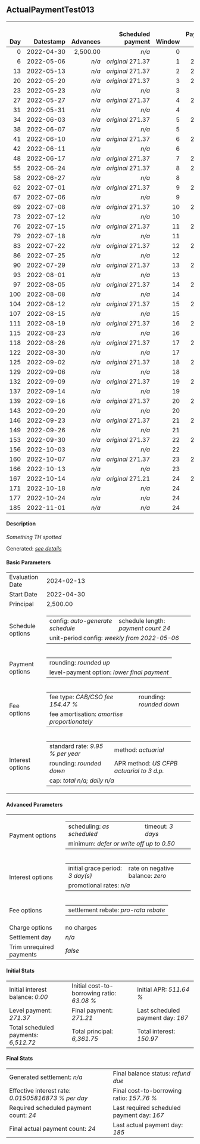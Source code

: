 <h2>ActualPaymentTest013</h2>
<table>
    <thead style="vertical-align: bottom;">
        <th class="ci00" style="text-align: right;">Day</th>
        <th class="ci01" style="text-align: right;">Datestamp</th>
        <th class="ci02" style="text-align: right;">Advances</th>
        <th class="ci03" style="text-align: right;">Scheduled payment</th>
        <th class="ci04" style="text-align: right;">Window</th>
        <th class="ci05" style="text-align: right;">Payment due</th>
        <th class="ci06" style="text-align: right;">Actual payments</th>
        <th class="ci07" style="text-align: right;">Net effect</th>
        <th class="ci08" style="text-align: right;">Payment status</th>
        <th class="ci09" style="text-align: right;">Balance status</th>
        <th class="ci10" style="text-align: right;">Actuarial interest</th>
        <th class="ci11" style="text-align: right;">New interest</th>
        <th class="ci12" style="text-align: right;">Interest portion</th>
        <th class="ci13" style="text-align: right;">Fee rebate if&nbsp;settled</th>
        <th class="ci14" style="text-align: right;">Fee rebate</th>
        <th class="ci15" style="text-align: right;">Fee portion</th>
        <th class="ci16" style="text-align: right;">Principal portion</th>
        <th class="ci17" style="text-align: right;">Interest balance</th>
        <th class="ci18" style="text-align: right;">Fee balance</th>
        <th class="ci19" style="text-align: right;">Principal balance</th>
    </thead>
    <tr style="text-align: right;">
        <td class="ci00">0</td>
        <td class="ci01" style="white-space: nowrap;">2022-04-30</td>
        <td class="ci02">2,500.00</td>
        <td class="ci03" style="white-space: nowrap;"><i>n/a<i></td>
        <td class="ci04">0</td>
        <td class="ci05">0.00</td>
        <td class="ci06"><i>n/a</i></td>
        <td class="ci07">0.00</td>
        <td class="ci08"><i>none&nbsp;scheduled</i></td>
        <td class="ci09">open</td>
        <td class="ci10">0.0000</td>
        <td class="ci11">0.0000</td>
        <td class="ci12">0.00</td>
        <td class="ci13">3,861.75</td>
        <td class="ci14">0.00</td>
        <td class="ci15">0.00</td>
        <td class="ci16">0.00</td>
        <td class="ci17">0.0000</td>
        <td class="ci18">3,861.75</td>
        <td class="ci19">2,500.00</td>
    </tr>
    <tr style="text-align: right;">
        <td class="ci00">6</td>
        <td class="ci01" style="white-space: nowrap;">2022-05-06</td>
        <td class="ci02"><i>n/a</i></td>
        <td class="ci03" style="white-space: nowrap;"><i>original</i> 271.37</td>
        <td class="ci04">1</td>
        <td class="ci05">271.37</td>
        <td class="ci06"><i>n/a</i></td>
        <td class="ci07">0.00</td>
        <td class="ci08"><i>missed&nbsp;payment</i></td>
        <td class="ci09">open</td>
        <td class="ci10">10.4054</td>
        <td class="ci11">10.4054</td>
        <td class="ci12">0.00</td>
        <td class="ci13">3,723.01</td>
        <td class="ci14">0.00</td>
        <td class="ci15">0.00</td>
        <td class="ci16">0.00</td>
        <td class="ci17">10.4054</td>
        <td class="ci18">3,861.75</td>
        <td class="ci19">2,500.00</td>
    </tr>
    <tr style="text-align: right;">
        <td class="ci00">13</td>
        <td class="ci01" style="white-space: nowrap;">2022-05-13</td>
        <td class="ci02"><i>n/a</i></td>
        <td class="ci03" style="white-space: nowrap;"><i>original</i> 271.37</td>
        <td class="ci04">2</td>
        <td class="ci05">271.37</td>
        <td class="ci06"><i>confirmed</i>&nbsp;271.37</td>
        <td class="ci07">271.37</td>
        <td class="ci08"><i>payment&nbsp;made</i></td>
        <td class="ci09">open</td>
        <td class="ci10">12.1396</td>
        <td class="ci11">12.1396</td>
        <td class="ci12">22.54</td>
        <td class="ci13">3,561.14</td>
        <td class="ci14">0.00</td>
        <td class="ci15">151.05</td>
        <td class="ci16">97.78</td>
        <td class="ci17">0.0000</td>
        <td class="ci18">3,710.70</td>
        <td class="ci19">2,402.22</td>
    </tr>
    <tr style="text-align: right;">
        <td class="ci00">20</td>
        <td class="ci01" style="white-space: nowrap;">2022-05-20</td>
        <td class="ci02"><i>n/a</i></td>
        <td class="ci03" style="white-space: nowrap;"><i>original</i> 271.37</td>
        <td class="ci04">3</td>
        <td class="ci05">271.37</td>
        <td class="ci06"><i>n/a</i></td>
        <td class="ci07">0.00</td>
        <td class="ci08"><i>paid&nbsp;later&nbsp;in&nbsp;full</i></td>
        <td class="ci09">open</td>
        <td class="ci10">11.6648</td>
        <td class="ci11">11.6648</td>
        <td class="ci12">0.00</td>
        <td class="ci13">3,399.27</td>
        <td class="ci14">0.00</td>
        <td class="ci15">0.00</td>
        <td class="ci16">0.00</td>
        <td class="ci17">11.6648</td>
        <td class="ci18">3,710.70</td>
        <td class="ci19">2,402.22</td>
    </tr>
    <tr style="text-align: right;">
        <td class="ci00">23</td>
        <td class="ci01" style="white-space: nowrap;">2022-05-23</td>
        <td class="ci02"><i>n/a</i></td>
        <td class="ci03" style="white-space: nowrap;"><i>n/a<i></td>
        <td class="ci04">3</td>
        <td class="ci05">0.00</td>
        <td class="ci06"><i>confirmed</i>&nbsp;271.37</td>
        <td class="ci07">271.37</td>
        <td class="ci08"><i>extra&nbsp;payment</i></td>
        <td class="ci09">open</td>
        <td class="ci10">4.9992</td>
        <td class="ci11">4.9992</td>
        <td class="ci12">16.66</td>
        <td class="ci13">3,329.90</td>
        <td class="ci14">0.00</td>
        <td class="ci15">154.62</td>
        <td class="ci16">100.09</td>
        <td class="ci17">0.0000</td>
        <td class="ci18">3,556.08</td>
        <td class="ci19">2,302.13</td>
    </tr>
    <tr style="text-align: right;">
        <td class="ci00">27</td>
        <td class="ci01" style="white-space: nowrap;">2022-05-27</td>
        <td class="ci02"><i>n/a</i></td>
        <td class="ci03" style="white-space: nowrap;"><i>original</i> 271.37</td>
        <td class="ci04">4</td>
        <td class="ci05">271.37</td>
        <td class="ci06"><i>n/a</i></td>
        <td class="ci07">0.00</td>
        <td class="ci08"><i>paid&nbsp;later&nbsp;in&nbsp;full</i></td>
        <td class="ci09">open</td>
        <td class="ci10">6.3879</td>
        <td class="ci11">6.3879</td>
        <td class="ci12">0.00</td>
        <td class="ci13">3,237.40</td>
        <td class="ci14">0.00</td>
        <td class="ci15">0.00</td>
        <td class="ci16">0.00</td>
        <td class="ci17">6.3879</td>
        <td class="ci18">3,556.08</td>
        <td class="ci19">2,302.13</td>
    </tr>
    <tr style="text-align: right;">
        <td class="ci00">31</td>
        <td class="ci01" style="white-space: nowrap;">2022-05-31</td>
        <td class="ci02"><i>n/a</i></td>
        <td class="ci03" style="white-space: nowrap;"><i>n/a<i></td>
        <td class="ci04">4</td>
        <td class="ci05">0.00</td>
        <td class="ci06"><i>confirmed</i>&nbsp;271.37</td>
        <td class="ci07">271.37</td>
        <td class="ci08"><i>extra&nbsp;payment</i></td>
        <td class="ci09">open</td>
        <td class="ci10">6.3879</td>
        <td class="ci11">6.3879</td>
        <td class="ci12">12.77</td>
        <td class="ci13">3,144.90</td>
        <td class="ci14">0.00</td>
        <td class="ci15">156.98</td>
        <td class="ci16">101.62</td>
        <td class="ci17">0.0000</td>
        <td class="ci18">3,399.10</td>
        <td class="ci19">2,200.51</td>
    </tr>
    <tr style="text-align: right;">
        <td class="ci00">34</td>
        <td class="ci01" style="white-space: nowrap;">2022-06-03</td>
        <td class="ci02"><i>n/a</i></td>
        <td class="ci03" style="white-space: nowrap;"><i>original</i> 271.37</td>
        <td class="ci04">5</td>
        <td class="ci05">271.37</td>
        <td class="ci06"><i>n/a</i></td>
        <td class="ci07">0.00</td>
        <td class="ci08"><i>paid&nbsp;later&nbsp;in&nbsp;full</i></td>
        <td class="ci09">open</td>
        <td class="ci10">4.5794</td>
        <td class="ci11">4.5794</td>
        <td class="ci12">0.00</td>
        <td class="ci13">3,075.53</td>
        <td class="ci14">0.00</td>
        <td class="ci15">0.00</td>
        <td class="ci16">0.00</td>
        <td class="ci17">4.5794</td>
        <td class="ci18">3,399.10</td>
        <td class="ci19">2,200.51</td>
    </tr>
    <tr style="text-align: right;">
        <td class="ci00">38</td>
        <td class="ci01" style="white-space: nowrap;">2022-06-07</td>
        <td class="ci02"><i>n/a</i></td>
        <td class="ci03" style="white-space: nowrap;"><i>n/a<i></td>
        <td class="ci04">5</td>
        <td class="ci05">0.00</td>
        <td class="ci06"><i>confirmed</i>&nbsp;271.37</td>
        <td class="ci07">271.37</td>
        <td class="ci08"><i>extra&nbsp;payment</i></td>
        <td class="ci09">open</td>
        <td class="ci10">6.1059</td>
        <td class="ci11">6.1059</td>
        <td class="ci12">10.68</td>
        <td class="ci13">2,983.03</td>
        <td class="ci14">0.00</td>
        <td class="ci15">158.25</td>
        <td class="ci16">102.44</td>
        <td class="ci17">0.0000</td>
        <td class="ci18">3,240.85</td>
        <td class="ci19">2,098.07</td>
    </tr>
    <tr style="text-align: right;">
        <td class="ci00">41</td>
        <td class="ci01" style="white-space: nowrap;">2022-06-10</td>
        <td class="ci02"><i>n/a</i></td>
        <td class="ci03" style="white-space: nowrap;"><i>original</i> 271.37</td>
        <td class="ci04">6</td>
        <td class="ci05">271.37</td>
        <td class="ci06"><i>n/a</i></td>
        <td class="ci07">0.00</td>
        <td class="ci08"><i>paid&nbsp;later&nbsp;in&nbsp;full</i></td>
        <td class="ci09">open</td>
        <td class="ci10">4.3662</td>
        <td class="ci11">4.3662</td>
        <td class="ci12">0.00</td>
        <td class="ci13">2,913.66</td>
        <td class="ci14">0.00</td>
        <td class="ci15">0.00</td>
        <td class="ci16">0.00</td>
        <td class="ci17">4.3662</td>
        <td class="ci18">3,240.85</td>
        <td class="ci19">2,098.07</td>
    </tr>
    <tr style="text-align: right;">
        <td class="ci00">42</td>
        <td class="ci01" style="white-space: nowrap;">2022-06-11</td>
        <td class="ci02"><i>n/a</i></td>
        <td class="ci03" style="white-space: nowrap;"><i>n/a<i></td>
        <td class="ci04">6</td>
        <td class="ci05">0.00</td>
        <td class="ci06"><i>confirmed</i>&nbsp;271.37</td>
        <td class="ci07">271.37</td>
        <td class="ci08"><i>extra&nbsp;payment</i></td>
        <td class="ci09">open</td>
        <td class="ci10">1.4554</td>
        <td class="ci11">1.4554</td>
        <td class="ci12">5.82</td>
        <td class="ci13">2,890.54</td>
        <td class="ci14">0.00</td>
        <td class="ci15">161.20</td>
        <td class="ci16">104.35</td>
        <td class="ci17">0.0000</td>
        <td class="ci18">3,079.65</td>
        <td class="ci19">1,993.72</td>
    </tr>
    <tr style="text-align: right;">
        <td class="ci00">48</td>
        <td class="ci01" style="white-space: nowrap;">2022-06-17</td>
        <td class="ci02"><i>n/a</i></td>
        <td class="ci03" style="white-space: nowrap;"><i>original</i> 271.37</td>
        <td class="ci04">7</td>
        <td class="ci05">271.37</td>
        <td class="ci06"><i>n/a</i></td>
        <td class="ci07">0.00</td>
        <td class="ci08"><i>missed&nbsp;payment</i></td>
        <td class="ci09">open</td>
        <td class="ci10">8.2981</td>
        <td class="ci11">8.2981</td>
        <td class="ci12">0.00</td>
        <td class="ci13">2,751.79</td>
        <td class="ci14">0.00</td>
        <td class="ci15">0.00</td>
        <td class="ci16">0.00</td>
        <td class="ci17">8.2981</td>
        <td class="ci18">3,079.65</td>
        <td class="ci19">1,993.72</td>
    </tr>
    <tr style="text-align: right;">
        <td class="ci00">55</td>
        <td class="ci01" style="white-space: nowrap;">2022-06-24</td>
        <td class="ci02"><i>n/a</i></td>
        <td class="ci03" style="white-space: nowrap;"><i>original</i> 271.37</td>
        <td class="ci04">8</td>
        <td class="ci05">271.37</td>
        <td class="ci06"><i>n/a</i></td>
        <td class="ci07">0.00</td>
        <td class="ci08"><i>paid&nbsp;later&nbsp;in&nbsp;full</i></td>
        <td class="ci09">open</td>
        <td class="ci10">9.6811</td>
        <td class="ci11">9.6811</td>
        <td class="ci12">0.00</td>
        <td class="ci13">2,589.92</td>
        <td class="ci14">0.00</td>
        <td class="ci15">0.00</td>
        <td class="ci16">0.00</td>
        <td class="ci17">17.9792</td>
        <td class="ci18">3,079.65</td>
        <td class="ci19">1,993.72</td>
    </tr>
    <tr style="text-align: right;">
        <td class="ci00">58</td>
        <td class="ci01" style="white-space: nowrap;">2022-06-27</td>
        <td class="ci02"><i>n/a</i></td>
        <td class="ci03" style="white-space: nowrap;"><i>n/a<i></td>
        <td class="ci04">8</td>
        <td class="ci05">0.00</td>
        <td class="ci06"><i>confirmed</i>&nbsp;271.37</td>
        <td class="ci07">271.37</td>
        <td class="ci08"><i>extra&nbsp;payment</i></td>
        <td class="ci09">open</td>
        <td class="ci10">4.1490</td>
        <td class="ci11">4.1490</td>
        <td class="ci12">22.12</td>
        <td class="ci13">2,520.55</td>
        <td class="ci14">0.00</td>
        <td class="ci15">151.31</td>
        <td class="ci16">97.94</td>
        <td class="ci17">0.0000</td>
        <td class="ci18">2,928.34</td>
        <td class="ci19">1,895.78</td>
    </tr>
    <tr style="text-align: right;">
        <td class="ci00">62</td>
        <td class="ci01" style="white-space: nowrap;">2022-07-01</td>
        <td class="ci02"><i>n/a</i></td>
        <td class="ci03" style="white-space: nowrap;"><i>original</i> 271.37</td>
        <td class="ci04">9</td>
        <td class="ci05">271.37</td>
        <td class="ci06"><i>n/a</i></td>
        <td class="ci07">0.00</td>
        <td class="ci08"><i>paid&nbsp;later&nbsp;in&nbsp;full</i></td>
        <td class="ci09">open</td>
        <td class="ci10">5.2603</td>
        <td class="ci11">5.2603</td>
        <td class="ci12">0.00</td>
        <td class="ci13">2,428.05</td>
        <td class="ci14">0.00</td>
        <td class="ci15">0.00</td>
        <td class="ci16">0.00</td>
        <td class="ci17">5.2603</td>
        <td class="ci18">2,928.34</td>
        <td class="ci19">1,895.78</td>
    </tr>
    <tr style="text-align: right;">
        <td class="ci00">67</td>
        <td class="ci01" style="white-space: nowrap;">2022-07-06</td>
        <td class="ci02"><i>n/a</i></td>
        <td class="ci03" style="white-space: nowrap;"><i>n/a<i></td>
        <td class="ci04">9</td>
        <td class="ci05">0.00</td>
        <td class="ci06"><i>confirmed</i>&nbsp;271.37</td>
        <td class="ci07">271.37</td>
        <td class="ci08"><i>extra&nbsp;payment</i></td>
        <td class="ci09">open</td>
        <td class="ci10">6.5753</td>
        <td class="ci11">6.5753</td>
        <td class="ci12">11.83</td>
        <td class="ci13">2,312.43</td>
        <td class="ci14">0.00</td>
        <td class="ci15">157.55</td>
        <td class="ci16">101.99</td>
        <td class="ci17">0.0000</td>
        <td class="ci18">2,770.79</td>
        <td class="ci19">1,793.79</td>
    </tr>
    <tr style="text-align: right;">
        <td class="ci00">69</td>
        <td class="ci01" style="white-space: nowrap;">2022-07-08</td>
        <td class="ci02"><i>n/a</i></td>
        <td class="ci03" style="white-space: nowrap;"><i>original</i> 271.37</td>
        <td class="ci04">10</td>
        <td class="ci05">271.37</td>
        <td class="ci06"><i>n/a</i></td>
        <td class="ci07">0.00</td>
        <td class="ci08"><i>paid&nbsp;later&nbsp;in&nbsp;full</i></td>
        <td class="ci09">open</td>
        <td class="ci10">2.4886</td>
        <td class="ci11">2.4886</td>
        <td class="ci12">0.00</td>
        <td class="ci13">2,266.18</td>
        <td class="ci14">0.00</td>
        <td class="ci15">0.00</td>
        <td class="ci16">0.00</td>
        <td class="ci17">2.4886</td>
        <td class="ci18">2,770.79</td>
        <td class="ci19">1,793.79</td>
    </tr>
    <tr style="text-align: right;">
        <td class="ci00">73</td>
        <td class="ci01" style="white-space: nowrap;">2022-07-12</td>
        <td class="ci02"><i>n/a</i></td>
        <td class="ci03" style="white-space: nowrap;"><i>n/a<i></td>
        <td class="ci04">10</td>
        <td class="ci05">0.00</td>
        <td class="ci06"><i>confirmed</i>&nbsp;271.37</td>
        <td class="ci07">271.37</td>
        <td class="ci08"><i>extra&nbsp;payment</i></td>
        <td class="ci09">open</td>
        <td class="ci10">4.9773</td>
        <td class="ci11">4.9773</td>
        <td class="ci12">7.46</td>
        <td class="ci13">2,173.68</td>
        <td class="ci14">0.00</td>
        <td class="ci15">160.21</td>
        <td class="ci16">103.70</td>
        <td class="ci17">0.0000</td>
        <td class="ci18">2,610.58</td>
        <td class="ci19">1,690.09</td>
    </tr>
    <tr style="text-align: right;">
        <td class="ci00">76</td>
        <td class="ci01" style="white-space: nowrap;">2022-07-15</td>
        <td class="ci02"><i>n/a</i></td>
        <td class="ci03" style="white-space: nowrap;"><i>original</i> 271.37</td>
        <td class="ci04">11</td>
        <td class="ci05">271.37</td>
        <td class="ci06"><i>n/a</i></td>
        <td class="ci07">0.00</td>
        <td class="ci08"><i>paid&nbsp;later&nbsp;in&nbsp;full</i></td>
        <td class="ci09">open</td>
        <td class="ci10">3.5171</td>
        <td class="ci11">3.5171</td>
        <td class="ci12">0.00</td>
        <td class="ci13">2,104.31</td>
        <td class="ci14">0.00</td>
        <td class="ci15">0.00</td>
        <td class="ci16">0.00</td>
        <td class="ci17">3.5171</td>
        <td class="ci18">2,610.58</td>
        <td class="ci19">1,690.09</td>
    </tr>
    <tr style="text-align: right;">
        <td class="ci00">79</td>
        <td class="ci01" style="white-space: nowrap;">2022-07-18</td>
        <td class="ci02"><i>n/a</i></td>
        <td class="ci03" style="white-space: nowrap;"><i>n/a<i></td>
        <td class="ci04">11</td>
        <td class="ci05">0.00</td>
        <td class="ci06"><i>confirmed</i>&nbsp;271.37</td>
        <td class="ci07">271.37</td>
        <td class="ci08"><i>extra&nbsp;payment</i></td>
        <td class="ci09">open</td>
        <td class="ci10">3.5171</td>
        <td class="ci11">3.5171</td>
        <td class="ci12">7.03</td>
        <td class="ci13">2,034.94</td>
        <td class="ci14">0.00</td>
        <td class="ci15">160.47</td>
        <td class="ci16">103.87</td>
        <td class="ci17">0.0000</td>
        <td class="ci18">2,450.11</td>
        <td class="ci19">1,586.22</td>
    </tr>
    <tr style="text-align: right;">
        <td class="ci00">83</td>
        <td class="ci01" style="white-space: nowrap;">2022-07-22</td>
        <td class="ci02"><i>n/a</i></td>
        <td class="ci03" style="white-space: nowrap;"><i>original</i> 271.37</td>
        <td class="ci04">12</td>
        <td class="ci05">271.37</td>
        <td class="ci06"><i>n/a</i></td>
        <td class="ci07">0.00</td>
        <td class="ci08"><i>paid&nbsp;later&nbsp;in&nbsp;full</i></td>
        <td class="ci09">open</td>
        <td class="ci10">4.4013</td>
        <td class="ci11">4.4013</td>
        <td class="ci12">0.00</td>
        <td class="ci13">1,942.44</td>
        <td class="ci14">0.00</td>
        <td class="ci15">0.00</td>
        <td class="ci16">0.00</td>
        <td class="ci17">4.4013</td>
        <td class="ci18">2,450.11</td>
        <td class="ci19">1,586.22</td>
    </tr>
    <tr style="text-align: right;">
        <td class="ci00">86</td>
        <td class="ci01" style="white-space: nowrap;">2022-07-25</td>
        <td class="ci02"><i>n/a</i></td>
        <td class="ci03" style="white-space: nowrap;"><i>n/a<i></td>
        <td class="ci04">12</td>
        <td class="ci05">0.00</td>
        <td class="ci06"><i>confirmed</i>&nbsp;271.37</td>
        <td class="ci07">271.37</td>
        <td class="ci08"><i>extra&nbsp;payment</i></td>
        <td class="ci09">open</td>
        <td class="ci10">3.3009</td>
        <td class="ci11">3.3009</td>
        <td class="ci12">7.70</td>
        <td class="ci13">1,873.07</td>
        <td class="ci14">0.00</td>
        <td class="ci15">160.06</td>
        <td class="ci16">103.61</td>
        <td class="ci17">0.0000</td>
        <td class="ci18">2,290.05</td>
        <td class="ci19">1,482.61</td>
    </tr>
    <tr style="text-align: right;">
        <td class="ci00">90</td>
        <td class="ci01" style="white-space: nowrap;">2022-07-29</td>
        <td class="ci02"><i>n/a</i></td>
        <td class="ci03" style="white-space: nowrap;"><i>original</i> 271.37</td>
        <td class="ci04">13</td>
        <td class="ci05">271.37</td>
        <td class="ci06"><i>n/a</i></td>
        <td class="ci07">0.00</td>
        <td class="ci08"><i>paid&nbsp;later&nbsp;in&nbsp;full</i></td>
        <td class="ci09">open</td>
        <td class="ci10">4.1137</td>
        <td class="ci11">4.1137</td>
        <td class="ci12">0.00</td>
        <td class="ci13">1,780.57</td>
        <td class="ci14">0.00</td>
        <td class="ci15">0.00</td>
        <td class="ci16">0.00</td>
        <td class="ci17">4.1137</td>
        <td class="ci18">2,290.05</td>
        <td class="ci19">1,482.61</td>
    </tr>
    <tr style="text-align: right;">
        <td class="ci00">93</td>
        <td class="ci01" style="white-space: nowrap;">2022-08-01</td>
        <td class="ci02"><i>n/a</i></td>
        <td class="ci03" style="white-space: nowrap;"><i>n/a<i></td>
        <td class="ci04">13</td>
        <td class="ci05">0.00</td>
        <td class="ci06"><i>confirmed</i>&nbsp;271.37</td>
        <td class="ci07">271.37</td>
        <td class="ci08"><i>extra&nbsp;payment</i></td>
        <td class="ci09">open</td>
        <td class="ci10">3.0853</td>
        <td class="ci11">3.0853</td>
        <td class="ci12">7.19</td>
        <td class="ci13">1,711.20</td>
        <td class="ci14">0.00</td>
        <td class="ci15">160.37</td>
        <td class="ci16">103.81</td>
        <td class="ci17">0.0000</td>
        <td class="ci18">2,129.68</td>
        <td class="ci19">1,378.80</td>
    </tr>
    <tr style="text-align: right;">
        <td class="ci00">97</td>
        <td class="ci01" style="white-space: nowrap;">2022-08-05</td>
        <td class="ci02"><i>n/a</i></td>
        <td class="ci03" style="white-space: nowrap;"><i>original</i> 271.37</td>
        <td class="ci04">14</td>
        <td class="ci05">271.37</td>
        <td class="ci06"><i>n/a</i></td>
        <td class="ci07">0.00</td>
        <td class="ci08"><i>paid&nbsp;later&nbsp;in&nbsp;full</i></td>
        <td class="ci09">open</td>
        <td class="ci10">3.8257</td>
        <td class="ci11">3.8257</td>
        <td class="ci12">0.00</td>
        <td class="ci13">1,618.70</td>
        <td class="ci14">0.00</td>
        <td class="ci15">0.00</td>
        <td class="ci16">0.00</td>
        <td class="ci17">3.8257</td>
        <td class="ci18">2,129.68</td>
        <td class="ci19">1,378.80</td>
    </tr>
    <tr style="text-align: right;">
        <td class="ci00">100</td>
        <td class="ci01" style="white-space: nowrap;">2022-08-08</td>
        <td class="ci02"><i>n/a</i></td>
        <td class="ci03" style="white-space: nowrap;"><i>n/a<i></td>
        <td class="ci04">14</td>
        <td class="ci05">0.00</td>
        <td class="ci06"><i>confirmed</i>&nbsp;276.37</td>
        <td class="ci07">276.37</td>
        <td class="ci08"><i>extra&nbsp;payment</i></td>
        <td class="ci09">open</td>
        <td class="ci10">2.8693</td>
        <td class="ci11">2.8693</td>
        <td class="ci12">6.69</td>
        <td class="ci13">1,549.33</td>
        <td class="ci14">0.00</td>
        <td class="ci15">163.71</td>
        <td class="ci16">105.97</td>
        <td class="ci17">0.0000</td>
        <td class="ci18">1,965.97</td>
        <td class="ci19">1,272.83</td>
    </tr>
    <tr style="text-align: right;">
        <td class="ci00">104</td>
        <td class="ci01" style="white-space: nowrap;">2022-08-12</td>
        <td class="ci02"><i>n/a</i></td>
        <td class="ci03" style="white-space: nowrap;"><i>original</i> 271.37</td>
        <td class="ci04">15</td>
        <td class="ci05">271.37</td>
        <td class="ci06"><i>n/a</i></td>
        <td class="ci07">0.00</td>
        <td class="ci08"><i>paid&nbsp;later&nbsp;in&nbsp;full</i></td>
        <td class="ci09">open</td>
        <td class="ci10">3.5316</td>
        <td class="ci11">3.5316</td>
        <td class="ci12">0.00</td>
        <td class="ci13">1,456.83</td>
        <td class="ci14">0.00</td>
        <td class="ci15">0.00</td>
        <td class="ci16">0.00</td>
        <td class="ci17">3.5316</td>
        <td class="ci18">1,965.97</td>
        <td class="ci19">1,272.83</td>
    </tr>
    <tr style="text-align: right;">
        <td class="ci00">107</td>
        <td class="ci01" style="white-space: nowrap;">2022-08-15</td>
        <td class="ci02"><i>n/a</i></td>
        <td class="ci03" style="white-space: nowrap;"><i>n/a<i></td>
        <td class="ci04">15</td>
        <td class="ci05">0.00</td>
        <td class="ci06"><i>confirmed</i>&nbsp;278.38</td>
        <td class="ci07">278.38</td>
        <td class="ci08"><i>extra&nbsp;payment</i></td>
        <td class="ci09">open</td>
        <td class="ci10">2.6487</td>
        <td class="ci11">2.6487</td>
        <td class="ci12">6.18</td>
        <td class="ci13">1,387.46</td>
        <td class="ci14">0.00</td>
        <td class="ci15">165.24</td>
        <td class="ci16">106.96</td>
        <td class="ci17">0.0000</td>
        <td class="ci18">1,800.73</td>
        <td class="ci19">1,165.87</td>
    </tr>
    <tr style="text-align: right;">
        <td class="ci00">111</td>
        <td class="ci01" style="white-space: nowrap;">2022-08-19</td>
        <td class="ci02"><i>n/a</i></td>
        <td class="ci03" style="white-space: nowrap;"><i>original</i> 271.37</td>
        <td class="ci04">16</td>
        <td class="ci05">271.37</td>
        <td class="ci06"><i>n/a</i></td>
        <td class="ci07">0.00</td>
        <td class="ci08"><i>paid&nbsp;later&nbsp;in&nbsp;full</i></td>
        <td class="ci09">open</td>
        <td class="ci10">3.2348</td>
        <td class="ci11">3.2348</td>
        <td class="ci12">0.00</td>
        <td class="ci13">1,294.96</td>
        <td class="ci14">0.00</td>
        <td class="ci15">0.00</td>
        <td class="ci16">0.00</td>
        <td class="ci17">3.2348</td>
        <td class="ci18">1,800.73</td>
        <td class="ci19">1,165.87</td>
    </tr>
    <tr style="text-align: right;">
        <td class="ci00">115</td>
        <td class="ci01" style="white-space: nowrap;">2022-08-23</td>
        <td class="ci02"><i>n/a</i></td>
        <td class="ci03" style="white-space: nowrap;"><i>n/a<i></td>
        <td class="ci04">16</td>
        <td class="ci05">0.00</td>
        <td class="ci06"><i>confirmed</i>&nbsp;278.38</td>
        <td class="ci07">278.38</td>
        <td class="ci08"><i>extra&nbsp;payment</i></td>
        <td class="ci09">open</td>
        <td class="ci10">3.2348</td>
        <td class="ci11">3.2348</td>
        <td class="ci12">6.46</td>
        <td class="ci13">1,202.47</td>
        <td class="ci14">0.00</td>
        <td class="ci15">165.07</td>
        <td class="ci16">106.85</td>
        <td class="ci17">0.0000</td>
        <td class="ci18">1,635.66</td>
        <td class="ci19">1,059.02</td>
    </tr>
    <tr style="text-align: right;">
        <td class="ci00">118</td>
        <td class="ci01" style="white-space: nowrap;">2022-08-26</td>
        <td class="ci02"><i>n/a</i></td>
        <td class="ci03" style="white-space: nowrap;"><i>original</i> 271.37</td>
        <td class="ci04">17</td>
        <td class="ci05">271.37</td>
        <td class="ci06"><i>n/a</i></td>
        <td class="ci07">0.00</td>
        <td class="ci08"><i>paid&nbsp;later&nbsp;in&nbsp;full</i></td>
        <td class="ci09">open</td>
        <td class="ci10">2.2037</td>
        <td class="ci11">2.2037</td>
        <td class="ci12">0.00</td>
        <td class="ci13">1,133.09</td>
        <td class="ci14">0.00</td>
        <td class="ci15">0.00</td>
        <td class="ci16">0.00</td>
        <td class="ci17">2.2037</td>
        <td class="ci18">1,635.66</td>
        <td class="ci19">1,059.02</td>
    </tr>
    <tr style="text-align: right;">
        <td class="ci00">122</td>
        <td class="ci01" style="white-space: nowrap;">2022-08-30</td>
        <td class="ci02"><i>n/a</i></td>
        <td class="ci03" style="white-space: nowrap;"><i>n/a<i></td>
        <td class="ci04">17</td>
        <td class="ci05">0.00</td>
        <td class="ci06"><i>confirmed</i>&nbsp;278.38</td>
        <td class="ci07">278.38</td>
        <td class="ci08"><i>extra&nbsp;payment</i></td>
        <td class="ci09">open</td>
        <td class="ci10">2.9383</td>
        <td class="ci11">2.9383</td>
        <td class="ci12">5.14</td>
        <td class="ci13">1,040.60</td>
        <td class="ci14">0.00</td>
        <td class="ci15">165.87</td>
        <td class="ci16">107.37</td>
        <td class="ci17">0.0000</td>
        <td class="ci18">1,469.79</td>
        <td class="ci19">951.65</td>
    </tr>
    <tr style="text-align: right;">
        <td class="ci00">125</td>
        <td class="ci01" style="white-space: nowrap;">2022-09-02</td>
        <td class="ci02"><i>n/a</i></td>
        <td class="ci03" style="white-space: nowrap;"><i>original</i> 271.37</td>
        <td class="ci04">18</td>
        <td class="ci05">271.37</td>
        <td class="ci06"><i>n/a</i></td>
        <td class="ci07">0.00</td>
        <td class="ci08"><i>paid&nbsp;later&nbsp;in&nbsp;full</i></td>
        <td class="ci09">open</td>
        <td class="ci10">1.9803</td>
        <td class="ci11">1.9803</td>
        <td class="ci12">0.00</td>
        <td class="ci13">971.22</td>
        <td class="ci14">0.00</td>
        <td class="ci15">0.00</td>
        <td class="ci16">0.00</td>
        <td class="ci17">1.9803</td>
        <td class="ci18">1,469.79</td>
        <td class="ci19">951.65</td>
    </tr>
    <tr style="text-align: right;">
        <td class="ci00">129</td>
        <td class="ci01" style="white-space: nowrap;">2022-09-06</td>
        <td class="ci02"><i>n/a</i></td>
        <td class="ci03" style="white-space: nowrap;"><i>n/a<i></td>
        <td class="ci04">18</td>
        <td class="ci05">0.00</td>
        <td class="ci06"><i>confirmed</i>&nbsp;278.38</td>
        <td class="ci07">278.38</td>
        <td class="ci08"><i>extra&nbsp;payment</i></td>
        <td class="ci09">open</td>
        <td class="ci10">2.6404</td>
        <td class="ci11">2.6404</td>
        <td class="ci12">4.62</td>
        <td class="ci13">878.73</td>
        <td class="ci14">0.00</td>
        <td class="ci15">166.18</td>
        <td class="ci16">107.58</td>
        <td class="ci17">0.0000</td>
        <td class="ci18">1,303.61</td>
        <td class="ci19">844.07</td>
    </tr>
    <tr style="text-align: right;">
        <td class="ci00">132</td>
        <td class="ci01" style="white-space: nowrap;">2022-09-09</td>
        <td class="ci02"><i>n/a</i></td>
        <td class="ci03" style="white-space: nowrap;"><i>original</i> 271.37</td>
        <td class="ci04">19</td>
        <td class="ci05">271.37</td>
        <td class="ci06"><i>n/a</i></td>
        <td class="ci07">0.00</td>
        <td class="ci08"><i>paid&nbsp;later&nbsp;in&nbsp;full</i></td>
        <td class="ci09">open</td>
        <td class="ci10">1.7564</td>
        <td class="ci11">1.7564</td>
        <td class="ci12">0.00</td>
        <td class="ci13">809.35</td>
        <td class="ci14">0.00</td>
        <td class="ci15">0.00</td>
        <td class="ci16">0.00</td>
        <td class="ci17">1.7564</td>
        <td class="ci18">1,303.61</td>
        <td class="ci19">844.07</td>
    </tr>
    <tr style="text-align: right;">
        <td class="ci00">137</td>
        <td class="ci01" style="white-space: nowrap;">2022-09-14</td>
        <td class="ci02"><i>n/a</i></td>
        <td class="ci03" style="white-space: nowrap;"><i>n/a<i></td>
        <td class="ci04">19</td>
        <td class="ci05">0.00</td>
        <td class="ci06"><i>confirmed</i>&nbsp;278.38</td>
        <td class="ci07">278.38</td>
        <td class="ci08"><i>extra&nbsp;payment</i></td>
        <td class="ci09">open</td>
        <td class="ci10">2.9273</td>
        <td class="ci11">2.9273</td>
        <td class="ci12">4.68</td>
        <td class="ci13">693.73</td>
        <td class="ci14">0.00</td>
        <td class="ci15">166.15</td>
        <td class="ci16">107.55</td>
        <td class="ci17">0.0000</td>
        <td class="ci18">1,137.46</td>
        <td class="ci19">736.52</td>
    </tr>
    <tr style="text-align: right;">
        <td class="ci00">139</td>
        <td class="ci01" style="white-space: nowrap;">2022-09-16</td>
        <td class="ci02"><i>n/a</i></td>
        <td class="ci03" style="white-space: nowrap;"><i>original</i> 271.37</td>
        <td class="ci04">20</td>
        <td class="ci05">271.37</td>
        <td class="ci06"><i>n/a</i></td>
        <td class="ci07">0.00</td>
        <td class="ci08"><i>paid&nbsp;later&nbsp;in&nbsp;full</i></td>
        <td class="ci09">open</td>
        <td class="ci10">1.0217</td>
        <td class="ci11">1.0217</td>
        <td class="ci12">0.00</td>
        <td class="ci13">647.48</td>
        <td class="ci14">0.00</td>
        <td class="ci15">0.00</td>
        <td class="ci16">0.00</td>
        <td class="ci17">1.0217</td>
        <td class="ci18">1,137.46</td>
        <td class="ci19">736.52</td>
    </tr>
    <tr style="text-align: right;">
        <td class="ci00">143</td>
        <td class="ci01" style="white-space: nowrap;">2022-09-20</td>
        <td class="ci02"><i>n/a</i></td>
        <td class="ci03" style="white-space: nowrap;"><i>n/a<i></td>
        <td class="ci04">20</td>
        <td class="ci05">0.00</td>
        <td class="ci06"><i>confirmed</i>&nbsp;278.38</td>
        <td class="ci07">278.38</td>
        <td class="ci08"><i>extra&nbsp;payment</i></td>
        <td class="ci09">open</td>
        <td class="ci10">2.0434</td>
        <td class="ci11">2.0434</td>
        <td class="ci12">3.06</td>
        <td class="ci13">554.99</td>
        <td class="ci14">0.00</td>
        <td class="ci15">167.13</td>
        <td class="ci16">108.19</td>
        <td class="ci17">0.0000</td>
        <td class="ci18">970.33</td>
        <td class="ci19">628.33</td>
    </tr>
    <tr style="text-align: right;">
        <td class="ci00">146</td>
        <td class="ci01" style="white-space: nowrap;">2022-09-23</td>
        <td class="ci02"><i>n/a</i></td>
        <td class="ci03" style="white-space: nowrap;"><i>original</i> 271.37</td>
        <td class="ci04">21</td>
        <td class="ci05">271.37</td>
        <td class="ci06"><i>n/a</i></td>
        <td class="ci07">0.00</td>
        <td class="ci08"><i>paid&nbsp;later&nbsp;in&nbsp;full</i></td>
        <td class="ci09">open</td>
        <td class="ci10">1.3074</td>
        <td class="ci11">1.3074</td>
        <td class="ci12">0.00</td>
        <td class="ci13">485.61</td>
        <td class="ci14">0.00</td>
        <td class="ci15">0.00</td>
        <td class="ci16">0.00</td>
        <td class="ci17">1.3074</td>
        <td class="ci18">970.33</td>
        <td class="ci19">628.33</td>
    </tr>
    <tr style="text-align: right;">
        <td class="ci00">149</td>
        <td class="ci01" style="white-space: nowrap;">2022-09-26</td>
        <td class="ci02"><i>n/a</i></td>
        <td class="ci03" style="white-space: nowrap;"><i>n/a<i></td>
        <td class="ci04">21</td>
        <td class="ci05">0.00</td>
        <td class="ci06"><i>confirmed</i>&nbsp;278.38</td>
        <td class="ci07">278.38</td>
        <td class="ci08"><i>extra&nbsp;payment</i></td>
        <td class="ci09">open</td>
        <td class="ci10">1.3074</td>
        <td class="ci11">1.3074</td>
        <td class="ci12">2.61</td>
        <td class="ci13">416.24</td>
        <td class="ci14">0.00</td>
        <td class="ci15">167.40</td>
        <td class="ci16">108.37</td>
        <td class="ci17">0.0000</td>
        <td class="ci18">802.93</td>
        <td class="ci19">519.96</td>
    </tr>
    <tr style="text-align: right;">
        <td class="ci00">153</td>
        <td class="ci01" style="white-space: nowrap;">2022-09-30</td>
        <td class="ci02"><i>n/a</i></td>
        <td class="ci03" style="white-space: nowrap;"><i>original</i> 271.37</td>
        <td class="ci04">22</td>
        <td class="ci05">271.37</td>
        <td class="ci06"><i>n/a</i></td>
        <td class="ci07">0.00</td>
        <td class="ci08"><i>paid&nbsp;later&nbsp;in&nbsp;full</i></td>
        <td class="ci09">open</td>
        <td class="ci10">1.4425</td>
        <td class="ci11">1.4425</td>
        <td class="ci12">0.00</td>
        <td class="ci13">323.74</td>
        <td class="ci14">0.00</td>
        <td class="ci15">0.00</td>
        <td class="ci16">0.00</td>
        <td class="ci17">1.4425</td>
        <td class="ci18">802.93</td>
        <td class="ci19">519.96</td>
    </tr>
    <tr style="text-align: right;">
        <td class="ci00">156</td>
        <td class="ci01" style="white-space: nowrap;">2022-10-03</td>
        <td class="ci02"><i>n/a</i></td>
        <td class="ci03" style="white-space: nowrap;"><i>n/a<i></td>
        <td class="ci04">22</td>
        <td class="ci05">0.00</td>
        <td class="ci06"><i>confirmed</i>&nbsp;278.38</td>
        <td class="ci07">278.38</td>
        <td class="ci08"><i>extra&nbsp;payment</i></td>
        <td class="ci09">open</td>
        <td class="ci10">1.0819</td>
        <td class="ci11">1.0819</td>
        <td class="ci12">2.52</td>
        <td class="ci13">254.37</td>
        <td class="ci14">0.00</td>
        <td class="ci15">167.46</td>
        <td class="ci16">108.40</td>
        <td class="ci17">0.0000</td>
        <td class="ci18">635.47</td>
        <td class="ci19">411.56</td>
    </tr>
    <tr style="text-align: right;">
        <td class="ci00">160</td>
        <td class="ci01" style="white-space: nowrap;">2022-10-07</td>
        <td class="ci02"><i>n/a</i></td>
        <td class="ci03" style="white-space: nowrap;"><i>original</i> 271.37</td>
        <td class="ci04">23</td>
        <td class="ci05">271.37</td>
        <td class="ci06"><i>n/a</i></td>
        <td class="ci07">0.00</td>
        <td class="ci08"><i>paid&nbsp;later&nbsp;in&nbsp;full</i></td>
        <td class="ci09">open</td>
        <td class="ci10">1.1417</td>
        <td class="ci11">1.1417</td>
        <td class="ci12">0.00</td>
        <td class="ci13">161.87</td>
        <td class="ci14">0.00</td>
        <td class="ci15">0.00</td>
        <td class="ci16">0.00</td>
        <td class="ci17">1.1417</td>
        <td class="ci18">635.47</td>
        <td class="ci19">411.56</td>
    </tr>
    <tr style="text-align: right;">
        <td class="ci00">166</td>
        <td class="ci01" style="white-space: nowrap;">2022-10-13</td>
        <td class="ci02"><i>n/a</i></td>
        <td class="ci03" style="white-space: nowrap;"><i>n/a<i></td>
        <td class="ci04">23</td>
        <td class="ci05">0.00</td>
        <td class="ci06"><i>confirmed</i>&nbsp;278.38</td>
        <td class="ci07">278.38</td>
        <td class="ci08"><i>extra&nbsp;payment</i></td>
        <td class="ci09">open</td>
        <td class="ci10">1.7125</td>
        <td class="ci11">1.7125</td>
        <td class="ci12">2.85</td>
        <td class="ci13">23.13</td>
        <td class="ci14">0.00</td>
        <td class="ci15">167.26</td>
        <td class="ci16">108.27</td>
        <td class="ci17">0.0000</td>
        <td class="ci18">468.21</td>
        <td class="ci19">303.29</td>
    </tr>
    <tr style="text-align: right;">
        <td class="ci00">167</td>
        <td class="ci01" style="white-space: nowrap;">2022-10-14</td>
        <td class="ci02"><i>n/a</i></td>
        <td class="ci03" style="white-space: nowrap;"><i>original</i> 271.21</td>
        <td class="ci04">24</td>
        <td class="ci05">271.21</td>
        <td class="ci06"><i>n/a</i></td>
        <td class="ci07">0.00</td>
        <td class="ci08"><i>paid&nbsp;later&nbsp;in&nbsp;full</i></td>
        <td class="ci09">open</td>
        <td class="ci10">0.2103</td>
        <td class="ci11">0.2103</td>
        <td class="ci12">0.00</td>
        <td class="ci13">0.00</td>
        <td class="ci14">0.00</td>
        <td class="ci15">0.00</td>
        <td class="ci16">0.00</td>
        <td class="ci17">0.2103</td>
        <td class="ci18">468.21</td>
        <td class="ci19">303.29</td>
    </tr>
    <tr style="text-align: right;">
        <td class="ci00">171</td>
        <td class="ci01" style="white-space: nowrap;">2022-10-18</td>
        <td class="ci02"><i>n/a</i></td>
        <td class="ci03" style="white-space: nowrap;"><i>n/a<i></td>
        <td class="ci04">24</td>
        <td class="ci05">0.00</td>
        <td class="ci06"><i>confirmed</i>&nbsp;278.38</td>
        <td class="ci07">278.38</td>
        <td class="ci08"><i>extra&nbsp;payment</i></td>
        <td class="ci09">open</td>
        <td class="ci10">0.8413</td>
        <td class="ci11">0.8413</td>
        <td class="ci12">1.05</td>
        <td class="ci13">0.00</td>
        <td class="ci14">0.00</td>
        <td class="ci15">168.35</td>
        <td class="ci16">108.98</td>
        <td class="ci17">0.0000</td>
        <td class="ci18">299.86</td>
        <td class="ci19">194.31</td>
    </tr>
    <tr style="text-align: right;">
        <td class="ci00">177</td>
        <td class="ci01" style="white-space: nowrap;">2022-10-24</td>
        <td class="ci02"><i>n/a</i></td>
        <td class="ci03" style="white-space: nowrap;"><i>n/a<i></td>
        <td class="ci04">24</td>
        <td class="ci05">0.00</td>
        <td class="ci06"><i>confirmed</i>&nbsp;278.38</td>
        <td class="ci07">278.38</td>
        <td class="ci08"><i>extra&nbsp;payment</i></td>
        <td class="ci09">open</td>
        <td class="ci10">0.8083</td>
        <td class="ci11">0.8083</td>
        <td class="ci12">0.80</td>
        <td class="ci13">0.00</td>
        <td class="ci14">0.00</td>
        <td class="ci15">168.50</td>
        <td class="ci16">109.08</td>
        <td class="ci17">0.0000</td>
        <td class="ci18">131.36</td>
        <td class="ci19">85.23</td>
    </tr>
    <tr style="text-align: right;">
        <td class="ci00">185</td>
        <td class="ci01" style="white-space: nowrap;">2022-11-01</td>
        <td class="ci02"><i>n/a</i></td>
        <td class="ci03" style="white-space: nowrap;"><i>n/a<i></td>
        <td class="ci04">24</td>
        <td class="ci05">0.00</td>
        <td class="ci06"><i>confirmed</i>&nbsp;278.33</td>
        <td class="ci07">278.33</td>
        <td class="ci08"><i>extra&nbsp;payment</i></td>
        <td class="ci09">refund&nbsp;due</td>
        <td class="ci10">0.4723</td>
        <td class="ci11">0.4723</td>
        <td class="ci12">0.47</td>
        <td class="ci13">0.00</td>
        <td class="ci14">0.00</td>
        <td class="ci15">131.36</td>
        <td class="ci16">146.50</td>
        <td class="ci17">0.0000</td>
        <td class="ci18">0.00</td>
        <td class="ci19">-61.27</td>
    </tr>
</table>
<h4>Description</h4>
<p><i>Something TH spotted</i></p>
<p>Generated: <i><a href="../GeneratedDate.md">see details</a></i></p>
<h4>Basic Parameters</h4>
<table>
    <tr>
        <td>Evaluation Date</td>
        <td>2024-02-13</td>
    </tr>
    <tr>
        <td>Start Date</td>
        <td>2022-04-30</td>
    </tr>
    <tr>
        <td>Principal</td>
        <td>2,500.00</td>
    </tr>
    <tr>
        <td>Schedule options</td>
        <td>
            <table>
                <tr>
                    <td>config: <i>auto-generate schedule</i></td>
                    <td>schedule length: <i><i>payment count</i> 24</i></td>
                </tr>
                <tr>
                    <td colspan="2" style="white-space: nowrap;">unit-period config: <i>weekly from 2022-05-06</i></td>
                </tr>
            </table>
        </td>
    </tr>
    <tr>
        <td>Payment options</td>
        <td>
            <table>
                <tr>
                    <td>rounding: <i>rounded up</i></td>
                </tr>
                <tr>
                    <td>level-payment option: <i>lower&nbsp;final&nbsp;payment</i></td>
                </tr>
            </table>
        </td>
    </tr>
    <tr>
        <td>Fee options</td>
        <td>
            <table>
                <tr>
                    <td>fee type: <i><i>CAB/CSO fee</i> 154.47 %</i></td>
                    <td>rounding: <i>rounded down</i></td>
                </tr>
                <tr>
                    <td>fee amortisation: <i>amortise proportionately</i></td>
                </tr>
            </table>
        </td>
    </tr>
    <tr>
        <td>Interest options</td>
        <td>
            <table>
                <tr>
                    <td>standard rate: <i>9.95 % per year</i></td>
                    <td>method: <i>actuarial</i></td>
                </tr>
                <tr>
                    <td>rounding: <i>rounded down</i></td>
                    <td>APR method: <i>US CFPB actuarial to 3 d.p.</i></td>
                </tr>
                <tr>
                    <td colspan="2">cap: <i>total <i>n/a</i>; daily <i>n/a</i></td>
                </tr>
            </table>
        </td>
    </tr>
</table>
<h4>Advanced Parameters</h4>
<table>
    <tr>
        <td>Payment options</td>
        <td>
                <table>
                    <tr>
                        <td>scheduling: <i>as scheduled</i></td>
                        <td>timeout: <i>3 days</i></td>
                    </tr>
                    <tr>
                        <td colspan="2">minimum: <i>defer&nbsp;or&nbsp;write&nbsp;off&nbsp;up&nbsp;to&nbsp;0.50</i></td>
                    </tr>
                </table>
        </td>
    </tr>
    <tr>
        <td>Interest options</td>
        <td>
            <table>
                <tr>
                    <td>initial grace period: <i>3 day(s)</i></td>
                    <td>rate on negative balance: <i>zero</i></td>
                </tr>
                <tr>
                    <td colspan="2">promotional rates: <i><i>n/a</i></i></td>
                </tr>
            </table>
        </td>
    </tr>
    <tr>
        <td>Fee options</td>
        <td>
            <table>
                <tr>
                    <td>settlement rebate: <i>pro-rata rebate</i></td>
                </tr>
            </table>
        </td>
    </tr>
    <tr>
        <td>Charge options</td>
        <td>no charges
        </td>
    </tr>
    <tr>
        <td>Settlement day</td><td><i><i>n/a</i></i></td>
    </tr>
    <tr>
        <td>Trim unrequired payments</td><td><i>false</i></td>
    </tr>
</table>
<h4>Initial Stats</h4>
<table>
    <tr>
        <td>Initial interest balance: <i>0.00</i></td>
        <td>Initial cost-to-borrowing ratio: <i>63.08 %</i></td>
        <td>Initial APR: <i>511.64 %</i></td>
    </tr>
    <tr>
        <td>Level payment: <i>271.37</i></td>
        <td>Final payment: <i>271.21</i></td>
        <td>Last scheduled payment day: <i>167</i></td>
    </tr>
    <tr>
        <td>Total scheduled payments: <i>6,512.72</i></td>
        <td>Total principal: <i>6,361.75</i></td>
        <td>Total interest: <i>150.97</i></td>
    </tr>
</table>
<h4>Final Stats</h4>
<table>
    <tr>
        <td>Generated settlement: <i><i>n/a</i></i></td>
        <td>Final balance status: <i>refund due</i></td>
    </tr>
    <tr>
        <td>Effective interest rate: <i>0.01505816873 % per day</i></td>
        <td>Final cost-to-borrowing ratio: <i>157.76 %</i></td>
    </tr>
    <tr>
        <td>Required scheduled payment count: <i>24</i></td>
        <td>Last required scheduled payment day: <i>167</i></td>
    </tr>
    <tr>
        <td>Final actual payment count: <i>24</i></td>
        <td>Last actual payment day: <i>185</i></td>
    </tr>
</table>
